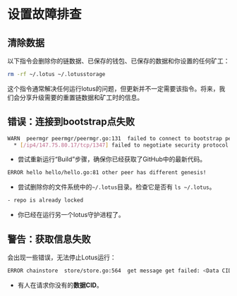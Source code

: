 # 设置故障排查

## 清除数据

以下指令会删除你的链数据、已保存的钱包、已保存的数据和你设置的任何矿工：

```sh
rm -rf ~/.lotus ~/.lotusstorage
```

这个指令通常解决任何运行lotus的问题，但更新并不一定需要该指令。将来，我们会分享升级需要的重置链数据和矿工时的信息。

## 错误：连接到bootstrap点失败

```sh
WARN  peermgr peermgr/peermgr.go:131  failed to connect to bootstrap peer: failed to dial : all dials failed
  * [/ip4/147.75.80.17/tcp/1347] failed to negotiate security protocol: connected to wrong peer
```

- 尝试重新运行“Build”步骤，确保你已经获取了GitHub中的最新代码。

```sh
ERROR hello hello/hello.go:81 other peer has different genesis!
```

- 尝试删除你的文件系统中的`~/.lotus`目录。检查它是否有 `ls ~/.lotus`。

```sh
- repo is already locked
```

- 你已经在运行另一个lotus守护进程了。

## 警告：获取信息失败

会出现一些错误，无法停止Lotus运行：

```sh
ERROR chainstore  store/store.go:564  get message get failed: <Data CID>: blockstore: block not found
```

- 有人在请求你没有的**数据CID**。

